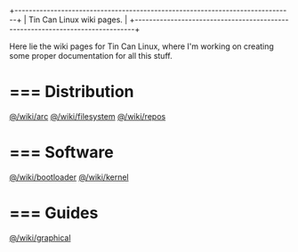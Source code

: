 +------------------------------------------------------------------------------+
|  Tin Can Linux wiki pages.                                                   |
+------------------------------------------------------------------------------+

Here lie the wiki pages for Tin Can Linux, where I'm working on creating some
proper documentation for all this stuff.


=== Distribution
================

  [@/wiki/arc](/wiki/arc)
  [@/wiki/filesystem](/wiki/filesystem)
  [@/wiki/repos](/wiki/repos)


=== Software
============

  [@/wiki/bootloader](/wiki/bootloader)
  [@/wiki/kernel](/wiki/kernel)


=== Guides
==========

  [@/wiki/graphical](/wiki/graphical)
